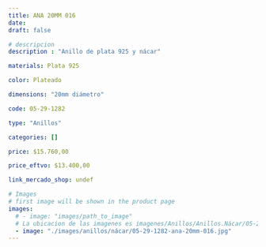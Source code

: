 ```yaml
---
title: ANA 20MM 016
date: 
draft: false

# descripcion
description : "Anillo de plata 925 y nácar"

materials: Plata 925

color: Plateado

dimensions: "20mm diámetro"

code: 05-29-1282

type: "Anillos"

categories: []

price: $15.760,00

price_eftvo: $13.400,00

link_mercado_shop: undef

# Images
# first image will be shown in the product page
images:
  # - image: "images/path_to_image"
  # La ubicacion de las imagenes es imagenes/Anillos/Anillos.Nácar/05-29-1282-ana-20mm-016
  - image: "./images/anillos/nácar/05-29-1282-ana-20mm-016.jpg"
---
```

